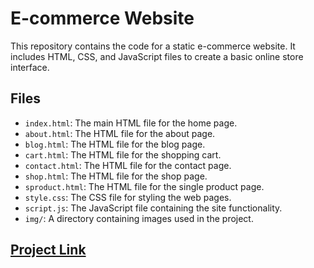 # E-commerce Website

This repository contains the code for a static e-commerce website. It includes HTML, CSS, and JavaScript files to create a basic online store interface.

## Files

- `index.html`: The main HTML file for the home page.
- `about.html`: The HTML file for the about page.
- `blog.html`: The HTML file for the blog page.
- `cart.html`: The HTML file for the shopping cart.
- `contact.html`: The HTML file for the contact page.
- `shop.html`: The HTML file for the shop page.
- `sproduct.html`: The HTML file for the single product page.
- `style.css`: The CSS file for styling the web pages.
- `script.js`: The JavaScript file containing the site functionality.
- `img/`: A directory containing images used in the project.
## [Project Link](https://zaid78602.github.io/E-commerce-website/)
